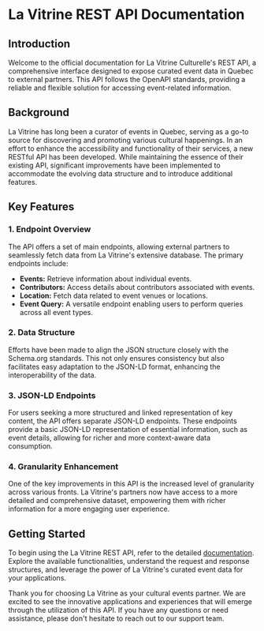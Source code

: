 # La Vitrine REST API Documentation

## Introduction

Welcome to the official documentation for La Vitrine Culturelle's REST API, a comprehensive interface designed to expose curated event data in Quebec to external partners. This API follows the OpenAPI standards, providing a reliable and flexible solution for accessing event-related information.

## Background

La Vitrine has long been a curator of events in Quebec, serving as a go-to source for discovering and promoting various cultural happenings. In an effort to enhance the accessibility and functionality of their services, a new RESTful API has been developed. While maintaining the essence of their existing API, significant improvements have been implemented to accommodate the evolving data structure and to introduce additional features.

## Key Features

### 1. Endpoint Overview

The API offers a set of main endpoints, allowing external partners to seamlessly fetch data from La Vitrine's extensive database. The primary endpoints include:

- **Events:** Retrieve information about individual events.
- **Contributors:** Access details about contributors associated with events.
- **Location:** Fetch data related to event venues or locations.
- **Event Query:** A versatile endpoint enabling users to perform queries across all event types.

### 2. Data Structure

Efforts have been made to align the JSON structure closely with the Schema.org standards. This not only ensures consistency but also facilitates easy adaptation to the JSON-LD format, enhancing the interoperability of the data.

### 3. JSON-LD Endpoints

For users seeking a more structured and linked representation of key content, the API offers separate JSON-LD endpoints. These endpoints provide a basic JSON-LD representation of essential information, such as event details, allowing for richer and more context-aware data consumption.

### 4. Granularity Enhancement

One of the key improvements in this API is the increased level of granularity across various fronts. La Vitrine's partners now have access to a more detailed and comprehensive dataset, empowering them with richer information for a more engaging user experience.

## Getting Started

To begin using the La Vitrine REST API, refer to the detailed [documentation](documentation.md). Explore the available functionalities, understand the request and response structures, and leverage the power of La Vitrine's curated event data for your applications.

Thank you for choosing La Vitrine as your cultural events partner. We are excited to see the innovative applications and experiences that will emerge through the utilization of this API. If you have any questions or need assistance, please don't hesitate to reach out to our support team.